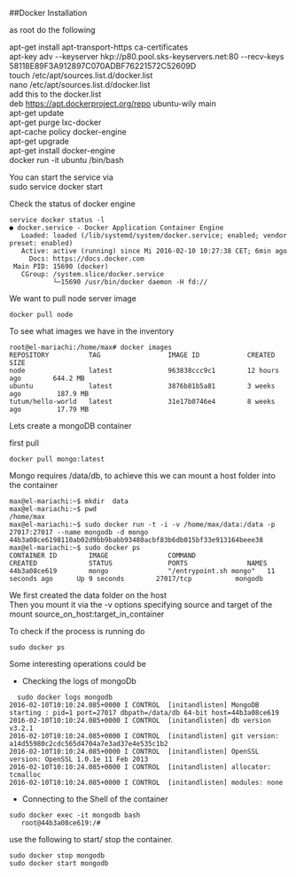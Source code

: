 ##Docker Installation

as root do the following 

apt-get install apt-transport-https ca-certificates  
apt-key adv --keyserver hkp://p80.pool.sks-keyservers.net:80 --recv-keys 58118E89F3A912897C070ADBF76221572C52609D  
touch /etc/apt/sources.list.d/docker.list  
nano /etc/apt/sources.list.d/docker.list  
add this to the docker.list   
deb https://apt.dockerproject.org/repo ubuntu-wily main  
apt-get update   
apt-get purge lxc-docker   
apt-cache policy docker-engine  
apt-get upgrade  
apt-get install docker-engine  
docker run -it ubuntu /bin/bash  

You can start the service via   
sudo service docker start  
 

Check the status of docker engine  

```
service docker status -l
● docker.service - Docker Application Container Engine
   Loaded: loaded (/lib/systemd/system/docker.service; enabled; vendor preset: enabled)
   Active: active (running) since Mi 2016-02-10 10:27:38 CET; 6min ago
     Docs: https://docs.docker.com
 Main PID: 15690 (docker)
   CGroup: /system.slice/docker.service
           └─15690 /usr/bin/docker daemon -H fd://

```

We want to pull node server image  

``` 
docker pull node 
```

To see what images we have in the inventory  

```
root@el-mariachi:/home/max# docker images
REPOSITORY          TAG                 IMAGE ID            CREATED             SIZE
node                latest              963838ccc9c1        12 hours ago        644.2 MB
ubuntu              latest              3876b81b5a81        3 weeks ago         187.9 MB
tutum/hello-world   latest              31e17b0746e4        8 weeks ago         17.79 MB

```

Lets create a mongoDB container 

first pull 

	docker pull mongo:latest  
	
Mongo requires  /data/db, to achieve this we can mount a host folder into the container  

```
max@el-mariachi:~$ mkdir  data 
max@el-mariachi:~$ pwd
/home/max
max@el-mariachi:~$ sudo docker run -t -i -v /home/max/data:/data -p 27017:27017 --name mongodb -d mongo
44b3a08ce6198110ab02d9bb9babb93480acbf83b6db015bf33e913164beee38
max@el-mariachi:~$ sudo docker ps 
CONTAINER ID        IMAGE               COMMAND                  CREATED             STATUS              PORTS               NAMES
44b3a08ce619        mongo               "/entrypoint.sh mongo"   11 seconds ago      Up 9 seconds        27017/tcp           mongodb
```

We first created the data folder on the host  
Then you mount it via the -v options specifying source and target of the mount source_on_host:target_in_container  
 
To check if the process is running do  

	sudo docker ps 


Some interesting operations could be 
- Checking the logs of mongoDb 
 
```
  sudo docker logs mongodb
2016-02-10T10:10:24.085+0000 I CONTROL  [initandlisten] MongoDB starting : pid=1 port=27017 dbpath=/data/db 64-bit host=44b3a08ce619
2016-02-10T10:10:24.085+0000 I CONTROL  [initandlisten] db version v3.2.1
2016-02-10T10:10:24.085+0000 I CONTROL  [initandlisten] git version: a14d55980c2cdc565d4704a7e3ad37e4e535c1b2
2016-02-10T10:10:24.085+0000 I CONTROL  [initandlisten] OpenSSL version: OpenSSL 1.0.1e 11 Feb 2013
2016-02-10T10:10:24.085+0000 I CONTROL  [initandlisten] allocator: tcmalloc
2016-02-10T10:10:24.085+0000 I CONTROL  [initandlisten] modules: none

```


- Connecting to the Shell of the container  
 
 
 ``` 
 sudo docker exec -it mongodb bash 
	root@44b3a08ce619:/# 
```


use the following to start/ stop the container. 

	sudo docker stop mongodb
	sudo docker start mongodb







